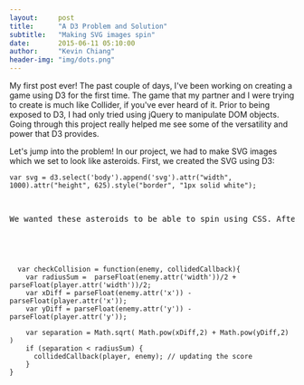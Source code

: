 ```yaml
---
layout:     post
title:      "A D3 Problem and Solution"
subtitle:   "Making SVG images spin"
date:       2015-06-11 05:10:00
author:     "Kevin Chiang"
header-img: "img/dots.png"
---
```


<p>My first post ever! The past couple of days, I've been working on creating a game using D3 for the first time. The game that my partner and I were trying to create is much like Collider, if you've ever heard of it. Prior to being exposed to D3, I had only tried using jQuery to manipulate DOM objects. Going through this project really helped me see some of the versatility and power that D3 provides. </p>

<p>Let's jump into the problem! In our project, we had to make SVG images which we set to look like asteroids. First, we created the SVG using D3: </p>

<pre><code class= "highlight">var svg = d3.select('body').append('svg')</a>.attr("width", 1000).attr("height", 625).style("border", "1px solid white");</code><pre>

<p>We wanted these asteroids to be able to spin using CSS. After several Google searches, we could only find CSS webkits and solutions that would make our SVG images rotate. To be continued...</p>

<pre><code>
  var checkCollision = function(enemy, collidedCallback){
    var radiusSum =  parseFloat(enemy.attr('width'))/2 + parseFloat(player.attr('width'))/2;
    var xDiff = parseFloat(enemy.attr('x')) - parseFloat(player.attr('x'));
    var yDiff = parseFloat(enemy.attr('y')) - parseFloat(player.attr('y'));

    var separation = Math.sqrt( Math.pow(xDiff,2) + Math.pow(yDiff,2) )
    if (separation < radiusSum) {
      collidedCallback(player, enemy); // updating the score
    }
}

</code></pre>